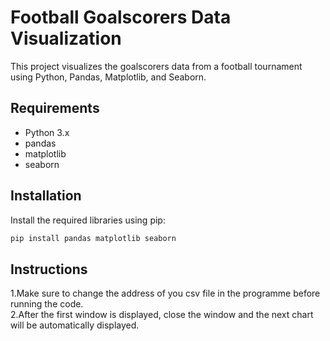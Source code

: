 # Football Goalscorers Data Visualization

This project visualizes the goalscorers data from a football tournament using Python, Pandas, Matplotlib, and Seaborn.

## Requirements

- Python 3.x
- pandas
- matplotlib
- seaborn

## Installation

Install the required libraries using pip:

```bash
pip install pandas matplotlib seaborn
```
## Instructions
1.Make sure to change the address of you csv file in the programme before running the code.<br>
2.After the first window is displayed, close the window and the next chart will be automatically displayed.
